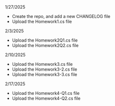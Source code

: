 1/27/2025 
- Create the repo, and add a new CHANGELOG file
- Upload the Homework1.cs file

2/3/2025
- Upload the Homework2Q1.cs file
- Upload the Homework2Q2.cs file

2/10/2025
- Upload the Homework3.cs file
- Upload the Homework3-2.cs file
- Upload the Homework3-3.cs file

2/17/2025
- Upload the Homework4-Q1.cs file
- Upload the Homework4-Q2.cs file
